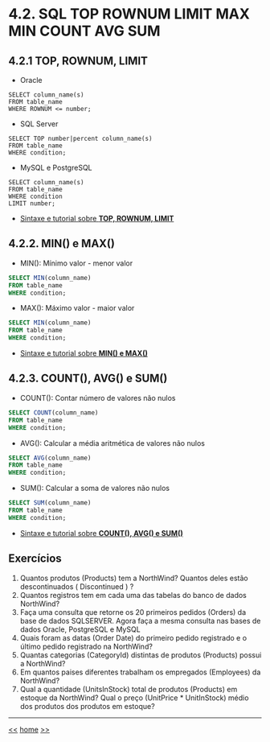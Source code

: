 # 4.2. SQL TOP ROWNUM LIMIT MAX MIN COUNT AVG SUM

## 4.2.1 TOP, ROWNUM, LIMIT

* Oracle
```sql-oracle
SELECT column_name(s)
FROM table_name
WHERE ROWNUM <= number;
```

* SQL Server
```sql-sqlserver
SELECT TOP number|percent column_name(s)
FROM table_name
WHERE condition;
```

* MySQL e PostgreSQL
```sql-mysql
SELECT column_name(s)
FROM table_name
WHERE condition
LIMIT number;
```

* [Sintaxe e tutorial sobre **TOP, ROWNUM, LIMIT** ](https://www.w3schools.com/sql/sql_top.asp)


## 4.2.2. MIN() e MAX()

* MIN(): Mínimo valor - menor valor
```sql
SELECT MIN(column_name)
FROM table_name
WHERE condition;
```

* MAX(): Máximo valor - maior valor
```sql
SELECT MIN(column_name)
FROM table_name
WHERE condition;
```

* [Sintaxe e tutorial sobre **MIN() e MAX()** ](https://www.w3schools.com/sql/sql_min_max.asp)

## 4.2.3. COUNT(), AVG() e SUM()
* COUNT(): Contar número de valores não nulos
```sql
SELECT COUNT(column_name)
FROM table_name
WHERE condition;
```

* AVG(): Calcular a média aritmética de valores não nulos
```sql
SELECT AVG(column_name)
FROM table_name
WHERE condition;
```

* SUM(): Calcular a soma de valores não nulos
```sql
SELECT SUM(column_name)
FROM table_name
WHERE condition;
```

* [Sintaxe e tutorial sobre **COUNT(), AVG() e SUM()** ](https://www.w3schools.com/sql/sql_count_avg_sum.asp)


## Exercícios

1. Quantos produtos (Products) tem a NorthWind? Quantos deles estão descontinuados ( Discontinued ) ?
2. Quantos registros tem em cada uma das tabelas do banco de dados NorthWind?
3. Faça uma consulta que retorne os 20 primeiros pedidos (Orders) da base de dados SQLSERVER. Agora faça a mesma consulta nas bases de dados Oracle, PostgreSQL e MySQL
4. Quais foram as datas (Order Date) do primeiro pedido registrado e o último pedido registrado na NorthWind?
5. Quantas categorias (CategoryId) distintas de produtos (Products) possui a NorthWind? 
6. Em quantos paises diferentes trabalham os empregados (Employees) da NorthWind?
7. Qual a quantidade (UnitsInStock) total de produtos (Products) em estoque da NorthWind? Qual o preço (UnitPrice * UnitInStock)  médio dos produtos dos produtos em estoque?


***

[<<](README_ComandosSqlMaisUtilizados.md)
[home](../README.md)
[>>](README_ModeloDeDados.md)
